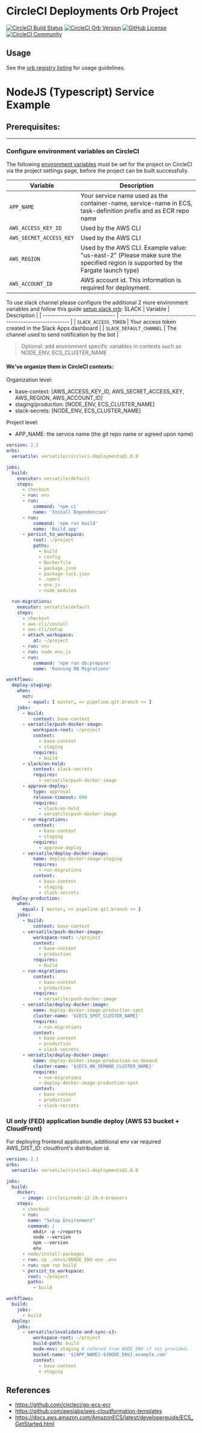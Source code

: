 # CircleCI Deployments Orb Project

[![CircleCI Build Status](https://circleci.com/gh/vnatures/circleci-deployments.svg?style=shield "CircleCI Build Status")](https://circleci.com/gh/vnatures/circleci-deployments) [![CircleCI Orb Version](https://img.shields.io/badge/endpoint.svg?url=https://badges.circleci.io/orb/versatile/circleci-deployments)](https://circleci.com/orbs/registry/orb/versatile/circleci-deployments) [![GitHub License](https://img.shields.io/badge/license-MIT-lightgrey.svg)](https://raw.githubusercontent.com/vnatures/circleci-deployments/master/LICENSE) [![CircleCI Community](https://img.shields.io/badge/community-CircleCI%20Discuss-343434.svg)](https://discuss.circleci.com/c/ecosystem/orbs)


## Usage

See the [orb registry listing](https://circleci.com/orbs/registry/orb/versatile/circleci-deployments) for usage guidelines.

# NodeJS (Typescript) Service Example

## Prerequisites:

---

### Configure environment variables on CircleCI
The following [environment variables](https://circleci.com/docs/2.0/env-vars/#setting-an-environment-variable-in-a-project) must be set for the project on CircleCI via the project settings page, before the project can be built successfully.


| Variable                       | Description                                                 |
| ------------------------------ | ---------------------------------------------------------   |
| `APP_NAME`                     | Your service name used as the container-name, service-name in ECS, task-definition prefix and as ECR repo name                                                                    |
| `AWS_ACCESS_KEY_ID`            | Used by the AWS CLI                                         |
| `AWS_SECRET_ACCESS_KEY `       | Used by the AWS CLI                                         |
| `AWS_REGION`                   | Used by the AWS CLI. Example value: "us-east-2" (Please make sure the specified region is supported by the Fargate launch type)                                                |
| `AWS_ACCOUNT_ID`               | AWS account id. This information is required for deployment.|


To use slack channel please configure the additional 2 more environment variables and follow this guide [setup slack orb](https://github.com/CircleCI-Public/slack-orb):
SLACK
| Variable                       | Description                                               |
| ------------------------------ | --------------------------------------------------------- |
| `SLACK_ACCESS_TOKEN`           | Your access token created in the Slack Apps dashboard     |
| `SLACK_DEFAULT_CHANNEL`        | The channel used to send notification by the bot          |


> Optional: add environment specific variables in contexts such as NODE_ENV, ECS_CLUSTER_NAME

#### We've organize them in CircleCI contexts:

Organization level:
* base-context: [AWS_ACCESS_KEY_ID, AWS_SECRET_ACCESS_KEY, AWS_REGION, AWS_ACCOUNT_ID]
* staging/production: [NODE_ENV, ECS_CLUSTER_NAME]
* slack-secrets: [NODE_ENV, ECS_CLUSTER_NAME]

Project level:
* APP_NAME: the service name (the git repo name or agreed upon name)

```yaml
version: 2.1
orbs:
  versatile: versatile/circleci-deployments@1.0.0

jobs:
  build:
    executor: versatile/default
    steps:
      - checkout
      - run: env
      - run:
          command: 'npm ci'
          name: 'Install Dependencies'
      - run:
          command: 'npm run build'
          name: 'Build app'
      - persist_to_workspace:
          root: ~/project
          paths:
            - build
            - config
            - Dockerfile
            - package.json
            - package-lock.json
            - .npmrc
            - env.js
            - node_modules

  run-migrations:
    executor: versatile/default
    steps:
      - checkout
      - aws-cli/install
      - aws-cli/setup
      - attach_workspace:
          at: ~/project
      - run: env
      - run: node env.js
      - run:
          command: 'npm run db:prepare'
          name: 'Running DB Migrations'

workflows:
  deploy-staging:
    when:
      not:
        - equal: [ master, << pipeline.git.branch >> ]
    jobs:
      - build:
          context: base-context
      - versatile/push-docker-image:
          workspace-root: ~/project
          context:
            - base-context
            - staging
          requires:
            - build
      - slack/on-hold:
          context: slack-secrets
          requires:
            - versatile/push-docker-image
      - approve-deploy:
          type: approval
          release-timeout: 600
          requires:
            - slack/on-hold
            - versatile/push-docker-image
      - run-migrations:
          context:
            - base-context
            - staging
          requires:
            - approve-deploy
      - versatile/deploy-docker-image:
          name: deploy-docker-image-staging
          requires:
            - run-migrations
          context:
            - base-context
            - staging
            - slack-secrets
  deploy-production:
    when:
      equal: [ master, << pipeline.git.branch >> ]
    jobs:
      - build:
          context: base-context
      - versatile/push-docker-image:
          workspace-root: ~/project
          context:
            - base-context
            - production
          requires:
            - build
      - run-migrations:
          context:
            - base-context
            - production
          requires:
            - versatile/push-docker-image
      - versatile/deploy-docker-image:
          name: deploy-docker-image-production-spot
          cluster-name: '${ECS_SPOT_CLUSTER_NAME}'
          requires:
            - run-migrations
          context:
            - base-context
            - production
            - slack-secrets
      - versatile/deploy-docker-image:
          name: deploy-docker-image-production-on-demand
          cluster-name: '${ECS_ON_DEMAND_CLUSTER_NAME}'
          requires:
            - run-migrations
            - deploy-docker-image-production-spot
          context:
            - base-context
            - production
            - slack-secrets
```



### UI only (FED) application bundle deploy (AWS S3 bucket + CloudFront)

For deploying frontend application, additional env var required
AWS_DIST_ID: cloudfront's distribution id.

```yaml
version: 2.1
orbs:
  versatile: versatile/circleci-deployments@1.0.0

jobs:
  build:
    docker:
      - image: circleci/node:12.18.4-browsers
    steps:
      - checkout
      - run:
        name: "Setup Environment"
        command: |
          mkdir -p ~/reports
          node --version
          npm --version
          env
      - node/install-packages
      - run: cp ./envs/$NODE_ENV.env .env
      - run: npm run build
      - persist_to_workspace:
        root: ~/project
        paths:
          - build

workflows:
  build:
    jobs:
      - build
  deploy:
    jobs:
      - versatile/invalidate-and-sync-s3:
          workspace-root: ~/project
          build-path: build
          node-env: staging # refered from NODE_ENV if not provided.
          bucket-name: '${APP_NAME}-${NODE_ENV}.example.com'
          context:
            - base-context
            - staging
```

## References
- https://github.com/circleci/go-ecs-ecr
- https://github.com/awslabs/aws-cloudformation-templates
- https://docs.aws.amazon.com/AmazonECS/latest/developerguide/ECS_GetStarted.html
